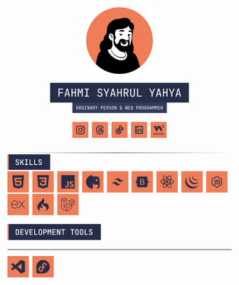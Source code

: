 <div align="center">
  <img src="profile.png" width="150" height="150">
  <br>
  <br>
  <img src="images/label-name.png" width="312">
  <br>
  <br>
  <a href="https://www.instagram.com/code.with.fahmi/"><img src="images/instagran.svg" width="36"></a>&nbsp;
  <a href="https://www.threads.net/@code.with.fahmi"><img src="images/threads.svg" width="36"></a>&nbsp;
  <a href="https://www.tiktok.com/@code.with.fahmi"><img src="images/tiktok.svg" width="36"></a>&nbsp;
  <a href="https://www.linkedin.com/in/fahmi-syahrul-yahya"><img src="images/linkedin.svg" width="36" /></a>&nbsp;
  <a href=""><img src="images/w3profile.svg" width="36" /></a>
</div>
<br>
<img src="images/border.svg">
<br>
<div align="">
<img src="images/label-skills.svg" width="96">
<div>
<img src="images/HTML.svg" width="48">&nbsp; 
<img src="images/CSS.svg" width="48">&nbsp;
<img src="images/JS.svg" width="48">&nbsp;
<img src="images/PHP.svg" width="48">&nbsp;
<img src="images/Tailwind.svg" width="48">&nbsp;
<img src="images/Bootstrap.svg" width="48">&nbsp;
<img src="images/React.svg" width="48">&nbsp;
<img src="images/jQuery.svg" width="48">&nbsp;
<img src="images/Nodejs.svg" width="48">&nbsp;
<img src="images/Express.svg" width="48">&nbsp;
<img src="images/CodeIgniter.svg" width="48">&nbsp;
<img src="images/Laravel.svg" width="48">
</div>
</div>
<br>
<div align="">
<img src="images/label-dev-tools.svg" width="210">
<hr>
<div>
<img src="images/VSCode.svg" width="48">&nbsp;
<img src="images/Fedora.svg" width="48">
</div>
</div>
